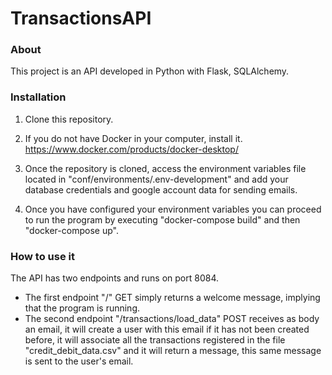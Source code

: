 # TransactionsAPI

### About

This project is an API developed in Python with Flask, SQLAlchemy.


### Installation

1. Clone this repository.

2. If you do not have Docker in your computer, install it. https://www.docker.com/products/docker-desktop/

3. Once the repository is cloned, access the environment variables file located in "conf/environments/.env-development" and add your database credentials and google account data for sending emails.

4. Once you have configured your environment variables you can proceed to run the program by executing "docker-compose build" and then "docker-compose up".


### How to use it

The API has two endpoints and runs on port 8084.
- The first endpoint "/" GET simply returns a welcome message, implying that the program is running.
- The second endpoint "/transactions/load_data" POST receives as body an email, it will create a user with this email if it has not been created before, it will associate all the transactions registered in the file "credit_debit_data.csv" and it will return a message, this same message is sent to the user's email.